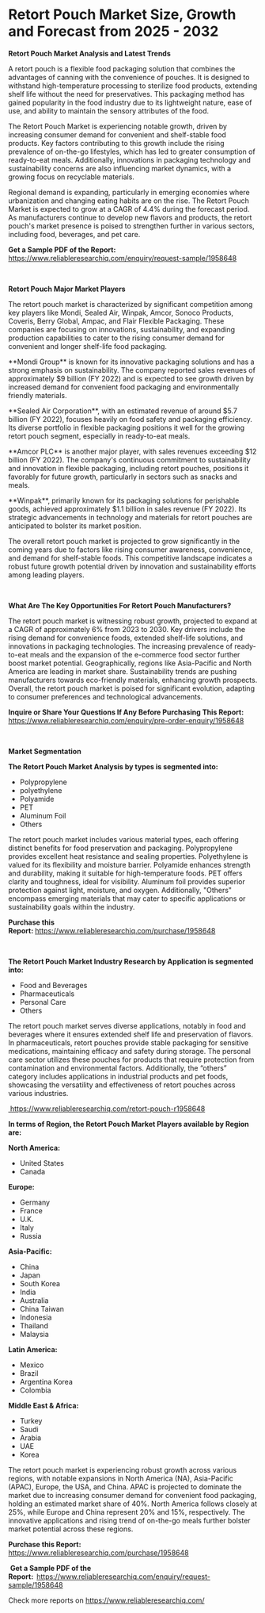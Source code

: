 <p><h1>Retort Pouch Market Size, Growth and Forecast from 2025 - 2032</h1></p><p><strong>Retort Pouch Market Analysis and Latest Trends</strong></p>
<p><p>A retort pouch is a flexible food packaging solution that combines the advantages of canning with the convenience of pouches. It is designed to withstand high-temperature processing to sterilize food products, extending shelf life without the need for preservatives. This packaging method has gained popularity in the food industry due to its lightweight nature, ease of use, and ability to maintain the sensory attributes of the food.</p><p>The Retort Pouch Market is experiencing notable growth, driven by increasing consumer demand for convenient and shelf-stable food products. Key factors contributing to this growth include the rising prevalence of on-the-go lifestyles, which has led to greater consumption of ready-to-eat meals. Additionally, innovations in packaging technology and sustainability concerns are also influencing market dynamics, with a growing focus on recyclable materials.</p><p>Regional demand is expanding, particularly in emerging economies where urbanization and changing eating habits are on the rise. The Retort Pouch Market is expected to grow at a CAGR of 4.4% during the forecast period. As manufacturers continue to develop new flavors and products, the retort pouch's market presence is poised to strengthen further in various sectors, including food, beverages, and pet care.</p></p>
<p><strong>Get a Sample PDF of the Report:&nbsp;</strong> <a href="https://www.reliableresearchiq.com/enquiry/request-sample/1958648?utm_campaign=2325&utm_medium=2&utm_source=Github&utm_content=ia&utm_term=05042025&utm_id=retort-pouch">https://www.reliableresearchiq.com/enquiry/request-sample/1958648</a></p>
<p>&nbsp;</p>
<p><strong>Retort Pouch Major Market Players</strong></p>
<p><p>The retort pouch market is characterized by significant competition among key players like Mondi, Sealed Air, Winpak, Amcor, Sonoco Products, Coveris, Berry Global, Ampac, and Flair Flexible Packaging. These companies are focusing on innovations, sustainability, and expanding production capabilities to cater to the rising consumer demand for convenient and longer shelf-life food packaging.</p><p>**Mondi Group** is known for its innovative packaging solutions and has a strong emphasis on sustainability. The company reported sales revenues of approximately $9 billion (FY 2022) and is expected to see growth driven by increased demand for convenient food packaging and environmentally friendly materials.</p><p>**Sealed Air Corporation**, with an estimated revenue of around $5.7 billion (FY 2022), focuses heavily on food safety and packaging efficiency. Its diverse portfolio in flexible packaging positions it well for the growing retort pouch segment, especially in ready-to-eat meals.</p><p>**Amcor PLC** is another major player, with sales revenues exceeding $12 billion (FY 2022). The company's continuous commitment to sustainability and innovation in flexible packaging, including retort pouches, positions it favorably for future growth, particularly in sectors such as snacks and meals.</p><p>**Winpak**, primarily known for its packaging solutions for perishable goods, achieved approximately $1.1 billion in sales revenue (FY 2022). Its strategic advancements in technology and materials for retort pouches are anticipated to bolster its market position.</p><p>The overall retort pouch market is projected to grow significantly in the coming years due to factors like rising consumer awareness, convenience, and demand for shelf-stable foods. This competitive landscape indicates a robust future growth potential driven by innovation and sustainability efforts among leading players.</p></p>
<p>&nbsp;</p>
<p><strong>What Are The Key Opportunities For Retort Pouch Manufacturers?</strong></p>
<p><p>The retort pouch market is witnessing robust growth, projected to expand at a CAGR of approximately 6% from 2023 to 2030. Key drivers include the rising demand for convenience foods, extended shelf-life solutions, and innovations in packaging technologies. The increasing prevalence of ready-to-eat meals and the expansion of the e-commerce food sector further boost market potential. Geographically, regions like Asia-Pacific and North America are leading in market share. Sustainability trends are pushing manufacturers towards eco-friendly materials, enhancing growth prospects. Overall, the retort pouch market is poised for significant evolution, adapting to consumer preferences and technological advancements.</p></p>
<p><strong>Inquire or Share Your Questions If Any Before Purchasing This Report:</strong> <a href="https://www.reliableresearchiq.com/enquiry/pre-order-enquiry/1958648?utm_campaign=2325&utm_medium=2&utm_source=Github&utm_content=ia&utm_term=05042025&utm_id=retort-pouch">https://www.reliableresearchiq.com/enquiry/pre-order-enquiry/1958648</a></p>
<p>&nbsp;</p>
<p><strong>Market Segmentation</strong></p>
<p><strong>The Retort Pouch Market Analysis by types is segmented into:</strong></p>
<p><ul><li>Polypropylene</li><li>polyethylene</li><li>Polyamide</li><li>PET</li><li>Aluminum Foil</li><li>Others</li></ul></p>
<p><p>The retort pouch market includes various material types, each offering distinct benefits for food preservation and packaging. Polypropylene provides excellent heat resistance and sealing properties. Polyethylene is valued for its flexibility and moisture barrier. Polyamide enhances strength and durability, making it suitable for high-temperature foods. PET offers clarity and toughness, ideal for visibility. Aluminum foil provides superior protection against light, moisture, and oxygen. Additionally, "Others" encompass emerging materials that may cater to specific applications or sustainability goals within the industry.</p></p>
<p><strong>Purchase this Report:&nbsp;</strong><a href="https://www.reliableresearchiq.com/purchase/1958648?utm_campaign=2325&utm_medium=2&utm_source=Github&utm_content=ia&utm_term=05042025&utm_id=retort-pouch">https://www.reliableresearchiq.com/purchase/1958648</a></p>
<p>&nbsp;</p>
<p><strong>The Retort Pouch Market Industry Research by Application is segmented into:</strong></p>
<p><ul><li>Food and Beverages</li><li>Pharmaceuticals</li><li>Personal Care</li><li>Others</li></ul></p>
<p><p>The retort pouch market serves diverse applications, notably in food and beverages where it ensures extended shelf life and preservation of flavors. In pharmaceuticals, retort pouches provide stable packaging for sensitive medications, maintaining efficacy and safety during storage. The personal care sector utilizes these pouches for products that require protection from contamination and environmental factors. Additionally, the “others” category includes applications in industrial products and pet foods, showcasing the versatility and effectiveness of retort pouches across various industries.</p></p>
<p><a href="https://www.reliableresearchiq.com/retort-pouch-r1958648?utm_campaign=2325&utm_medium=2&utm_source=Github&utm_content=ia&utm_term=05042025&utm_id=retort-pouch">&nbsp;https://www.reliableresearchiq.com/retort-pouch-r1958648</a></p>
<p><strong>In terms of Region, the Retort Pouch Market Players available by Region are:</strong></p>
<p>
    <p> <strong> North America: </strong>
        <ul>
            <li>United States</li>
            <li>Canada</li>
        </ul>
        </p> 
    <p> <strong> Europe: </strong>
        <ul>
            <li>Germany</li>
            <li>France</li>
            <li>U.K.</li>
            <li>Italy</li>
            <li>Russia</li>
        </ul>
        </p> 
    <p> <strong> Asia-Pacific: </strong>
        <ul>
            <li>China</li>
            <li>Japan</li>
            <li>South Korea</li>
            <li>India</li>
            <li>Australia</li>
            <li>China Taiwan</li>
            <li>Indonesia</li>
            <li>Thailand</li>
            <li>Malaysia</li>
        </ul>
        </p> 
    <p> <strong> Latin America: </strong>
        <ul>
            <li>Mexico</li>
            <li>Brazil</li>
            <li>Argentina Korea</li>
            <li>Colombia</li>
        </ul>
        </p> 
    <p> <strong> Middle East & Africa: </strong>
        <ul>
            <li>Turkey</li>
            <li>Saudi</li>
            <li>Arabia</li>
            <li>UAE</li>
            <li>Korea</li>
        </ul>
    </p>
    </p>
<p><p>The retort pouch market is experiencing robust growth across various regions, with notable expansions in North America (NA), Asia-Pacific (APAC), Europe, the USA, and China. APAC is projected to dominate the market due to increasing consumer demand for convenient food packaging, holding an estimated market share of 40%. North America follows closely at 25%, while Europe and China represent 20% and 15%, respectively. The innovative applications and rising trend of on-the-go meals further bolster market potential across these regions.</p></p>
<p><strong>Purchase this Report: </strong><a href="https://www.reliableresearchiq.com/purchase/1958648?utm_campaign=2325&utm_medium=2&utm_source=Github&utm_content=ia&utm_term=05042025&utm_id=retort-pouch">https://www.reliableresearchiq.com/purchase/1958648</a></p>
<p>&nbsp;<strong>Get a Sample PDF of the Report:&nbsp;&nbsp;</strong><a href="https://www.reliableresearchiq.com/enquiry/request-sample/1958648?utm_campaign=2325&utm_medium=2&utm_source=Github&utm_content=ia&utm_term=05042025&utm_id=retort-pouch">https://www.reliableresearchiq.com/enquiry/request-sample/1958648</a></p>
<p><strong></strong></p>
<p>Check more reports on <a href="https://www.reliableresearchiq.com/?utm_campaign=2325&utm_medium=2&utm_source=Github&utm_content=ia&utm_term=05042025&utm_id=retort-pouch">https://www.reliableresearchiq.com/</a></p>